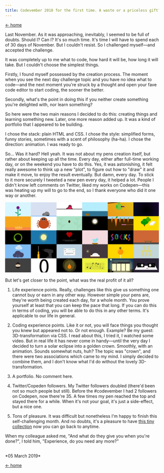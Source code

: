 ```yaml
---
title: Codevember 2018 for the first time. A waste or a priceless gift?
---
```


[&larr; home](/)

Last November. As it was approaching, inevitably, I seemed to be full of doubts. Should I? Can I? It's so much time. It's time I will have to spend each of 30 days of November. But I couldn't resist. So I challenged myself&mdash;and accepted the challenge.

It was completely up to me what to code, how hard it will be, how long it will take. But I couldn't choose the simplest things.

Firstly, I found myself possessed by the creation process. The moment when you see the next day challenge topic and you have no idea what to code&mdash;and the next moment you're struck by a thought and open your fave code editor to start coding, the sooner the better.

Secondly, what's the point in doing this if you neither create something you're delighted with, nor learn something?

So here were the two main reasons I decided to do this: creating things and learning something new. Later, one more reason added up. It was a kind of portfolio that I appeared to be building.

I chose the stack: plain HTML and CSS. I chose the style: simplified forms, funny stories, sometimes with a scent of philosophy (ha-ha). I chose the direction: animation. I was ready to go.

So... Was it hard? Hell yeah. It was not about my pens creation itself, but rather about keeping up all the time. Every day, either after full-time working day, or on the weekend you have to do this. Yes, it was astonishing, it felt really awesome to think up a new "plot", to figure out how to "draw" it and make it move, to enjoy the result eventually. But damn, every day. To stick to it more securely I tweeted a new pen every day, it helped a lot. People I didn't know left comments on Twitter, liked my works on Codepen&mdash;this was heating up my will to go to the end, so I thank everyone who did it one way or another.

![Enter button](/img/collection.jpg)

But let's get closer to the point, what was the real profit of it all?

1. Life experience points. Really, challenges like this give us something one cannot buy or earn in any other way. However simple your pens are, they're worth being created each day, for a whole month. You prove yourself at least that you can keep the pace that long. If you can do this in terms of coding, you will be able to do this in any other terms. It's applicable to our life in general.

2. Coding experience points. Like it or not, you will face things you thought you knew but appeared not to. Or not enough. Example? Be my guest: 3D-transformation via CSS. I read about this, I tried it, I watched some video. But in real life it has never come in handy&mdash;until the very day I decided to turn a solar eclipse into a golden crown. Smoothly, with an animation. Sounds somewhat nuts, huh? The topic was "crown", and there were two associations which came to my mind. I simply decided to combine them, and I don't know what I'd do without the lovely 3D-transformation.

3. A portfolio. No comment here.

4. Twitter/Copeden followers. My Twitter followers doubled (there'd been not so much people but still). Before the #codevember I had 2 followers on Codepen, now there're 35. A few times my pen reached the top and stayed there for a while. When it's not your goal, it's just a side-effect, but a nice one.

5. Tons of pleasure. It was difficult but nonetheless I'm happy to finish this self-challenging month. And no doubts, it's a pleasure to have [this tiny collection](https://codepen.io/collection/DYQYZd/) now you can go back to anytime.

When my colleague asked me, "And what do they give you when you're done?", I told him, "Experience, do you need any more?"

<br>
*05 March 2019*

[&larr; home](/)
